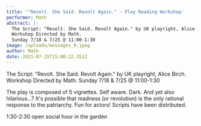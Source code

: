 ```yaml
---
title: '"Revolt. She Said. Revolt Again." - Play Reading Workshop'
performer: Math
abstract: |-
  The Script: "Revolt. She Said. Revolt Again." by UK playright, Alice Birch. 
  Workshop Directed by Math.
  Sunday 7/18 & 7/25 @ 11:00-1:30
image: /uploads/messages_0.jpeg
author: Math
date: 2021-07-25T15:00:22.351Z
---
```

The Script: "Revolt. She Said. Revolt Again." by UK playright, Alice Birch. 
Workshop Directed by Math.
Sunday 7/18 & 7/25 @ 11:00-1:30

The play is composed of 5 vignettes. Self aware. Dark. And yet also hilarious...? It's possible that madness (or revolution) is the only rational response to the patriarchy. Fun for actors! Scripts have been distributed.

1:30-2:30 open social hour in the garden